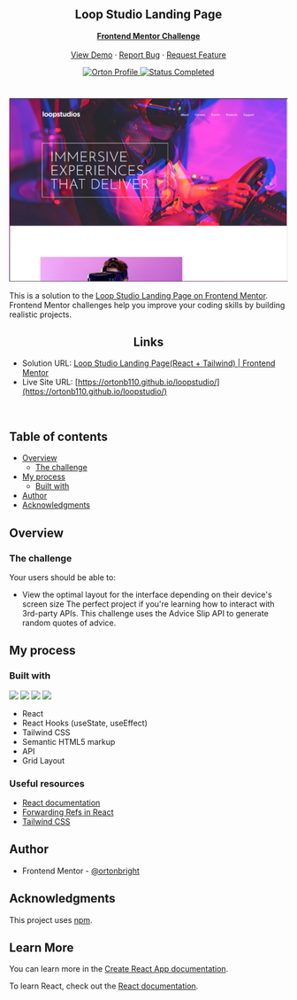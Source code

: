 <div id="top"></div>

<div align="center">

  <h2 align="center">Loop Studio Landing Page</h2>
  <p align="center">
    <a href="https://www.frontendmentor.io/challenges/loopstudios-landing-page-N88J5Onjw"><strong>Frontend Mentor Challenge</strong></a>
    <br />
    <br />
    <a href="https://ortonb110.github.io/loopstudio/">View Demo</a>
    ·
    <a href="https://github.com/ortonb110/loopstudio/issues" target="_blank">Report Bug</a>
    ·
    <a href="https://github.com/ortonb110/loopstudio/issues" target="_blank">Request Feature</a>
  </p>
</div>

<!-- Bagdes -->
<div align="center">
  <!-- Profile -->
  <a href="https://www.frontendmentor.io/profile/ortonb110">
    <img src="https://img.shields.io/badge/Profile-Bright%20Orton-brightgreen" alt="Orton Profile">
  </a>
  <!-- Status -->
    <a href="#">
    <img src="https://img.shields.io/badge/Status-Completed-brightgreen?style=for-the-badge" alt="Status Completed">
  </a>

</div>

#

<div align="center">

![](./src/Assets/images/Screenshot.png)

</div>

This is a solution to the [Loop Studio Landing Page on Frontend Mentor](https://www.frontendmentor.io/challenges/loopstudios-landing-page-N88J5Onjw). Frontend Mentor challenges help you improve your coding skills by building realistic projects.

<h2 align="center">Links</h2>

- Solution URL: [Loop Studio Landing Page(React + Tailwind) | Frontend Mentor](https://www.frontendmentor.io/solutions/loopstudios-landing-page-cRKyFhhvQ9)
- Live Site URL: [https://ortonb110.github.io/loopstudio/](https://ortonb110.github.io/loopstudio/)

<br>

## Table of contents

- [Overview](#overview)
  - [The challenge](#the-challenge)
- [My process](#my-process)
  - [Built with](#built-with)
- [Author](#author)
- [Acknowledgments](#acknowledgments)

## Overview

### The challenge

Your users should be able to:

- View the optimal layout for the interface depending on their device's screen size
  The perfect project if you're learning how to interact with 3rd-party APIs. This challenge uses the Advice Slip API to generate random quotes of advice.

## My process

### Built with

<!-- Bagdes -->

![](https://img.shields.io/badge/React-20232A?style=for-the-badge&logo=react&logoColor=61DAFB)
![](https://img.shields.io/badge/HTML5-E34F26?style=for-the-badge&logo=html5&logoColor=white)
![](https://img.shields.io/badge/CSS3-1572B6?style=for-the-badge&logo=css3&logoColor=white)
[](https://img.shields.io/badge/Tailwind%20CSS-38B2AC?style=for-the-badge&logo=tailwind-css&logoColor=white)
![](https://img.shields.io/badge/Git-F05032?style=for-the-badge&logo=git&logoColor=white)

- React
- React Hooks (useState, useEffect)
- Tailwind CSS
- Semantic HTML5 markup
- API
- Grid Layout

### Useful resources

- [React documentation](https://reactjs.org/)
- [Forwarding Refs in React](https://reactjs.org/docs/forwarding-refs.html)
- [Tailwind CSS](https://tailwindcss.com/)

## Author

- Frontend Mentor - [@ortonbright](https://www.frontendmentor.io/profile/ortonb110)

## Acknowledgments

This project uses [npm](https://www.npmjs.com/).

## Learn More

You can learn more in the [Create React App documentation](https://facebook.github.io/create-react-app/docs/getting-started).

To learn React, check out the [React documentation](https://reactjs.org/).
